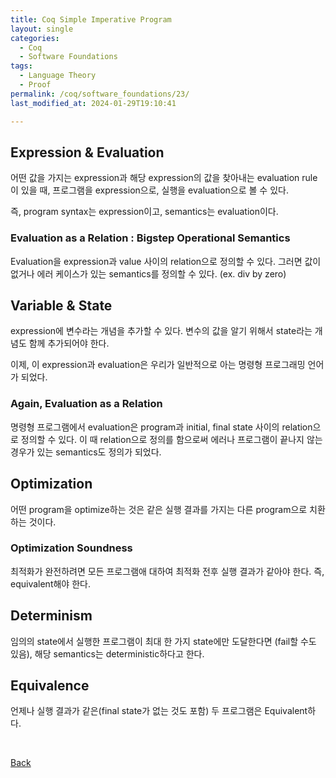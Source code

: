 ```yaml
---
title: Coq Simple Imperative Program
layout: single
categories:
  - Coq
  - Software Foundations
tags:
  - Language Theory
  - Proof
permalink: /coq/software_foundations/23/
last_modified_at: 2024-01-29T19:10:41

---
```


## Expression & Evaluation

어떤 값을 가지는 expression과 해당 expression의 값을 찾아내는 evaluation rule이 있을 때,
프로그램을 expression으로, 실행을 evaluation으로 볼 수 있다.

즉, program syntax는 expression이고, semantics는 evaluation이다.

### Evaluation as a Relation : Bigstep Operational Semantics

Evaluation을 expression과 value 사이의 relation으로 정의할 수 있다.
그러면 값이 없거나 에러 케이스가 있는 semantics를 정의할 수 있다. (ex. div by zero)

## Variable & State

expression에 변수라는 개념을 추가할 수 있다.
변수의 값을 알기 위해서 state라는 개념도 함께 추가되어야 한다.

이제, 이 expression과 evaluation은 우리가 일반적으로 아는 명령형 프로그래밍 언어가 되었다.

### Again, Evaluation as a Relation

명령형 프로그램에서 evaluation은 program과 initial, final state 사이의 relation으로 정의할 수 있다.
이 때 relation으로 정의를 함으로써 에러나 프로그램이 끝나지 않는 경우가 있는 semantics도 정의가 되었다.

## Optimization

어떤 program을 optimize하는 것은 같은 실행 결과를 가지는 다른 program으로 치환하는 것이다.

### Optimization Soundness

최적화가 완전하려면 모든 프로그램애 대하여 최적화 전후 실행 결과가 같아야 한다.
즉, equivalent해야 한다.

## Determinism

임의의 state에서 실행한 프로그램이 최대 한 가지 state에만 도달한다면 (fail할 수도 있음),
해당 semantics는 deterministic하다고 한다.

## Equivalence

언제나 실행 결과가 같은(final state가 없는 것도 포함) 두 프로그램은 Equivalent하다.

<br>

[Back](/coq/software_foundations/)